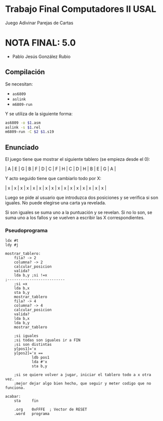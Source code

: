 # Trabajo Final Computadores II USAL

Juego Adivinar Parejas de Cartas

# NOTA FINAL: 5.0

- Pablo Jesús González Rubio

## Compilación

Se necesitan:

- `as6809`
- `aslink`
- `m6809-run`

Y se utiliza de la siguiente forma:

```bash
as6809 -o $1.asm
aslink -s $1.rel
m6809-run -C $2 $1.s19
```

## Enunciado

El juego tiene que mostrar el siguiente tablero (se empieza desde el 0):

| A | E | G | B | F | D | C | F | H | C | D | H | B | E | G | A |

Y acto seguido tiene que cambiarlo todo por X:

| x | x | x | x | x | x | x | x | x | x | x | x | x | x | x | x |

Luego se pide al usuario que introduzca dos posiciones y se verifica si son iguales. No puede elegirse una carta ya revelada.

Si son iguales se suma uno a la puntuación y se revelan. Si no lo son, se suma uno a los fallos y se vuelven a escribir las X correspondientes.


### Pseudoprograma

```
ldx #t
ldy #j

mostrar_tablero:
	fila? -> 2
	columna? -> 2
	calcular_posicion
	valida?
	lda b,y ;si !=x
;--------------------------
	;si =x
	lda b,x
	sta b,y
	mostrar_tablero
	fila? -> 4
	columna? -> 4
	calcular_posicion
	valida?
	lda b,x
	lda b,y
	mostrar_tablero

	;si iguales
	;si todas son iguales ir a FIN
	;si son distintas
	y[pos1]='x
	y[pos2]='x ==
			ldb pos1
			lda #'x
			sta b,y

	;si se quiere volver a jugar, iniciar el tablero todo a x otra vez.
	;mejor dejar algo bien hecho, que seguir y meter codigo que no funciona.

acabar:
	sta 	fin

	.org 	0xFFFE	; Vector de RESET
	.word 	programa
```
